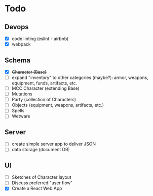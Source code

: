 # Todo

## Devops
- [X] code linting (eslint - airbnb)
- [X] webpack

## Schema
- [X] ~~Character (Base)~~
- [ ] expand "inventory" to other categories (maybe?): armor, weapons, equipment, funds, artifacts, etc.
- [ ] MCC Character (extending Base)
- [ ] Mutations
- [ ] Party (collection of Characters)
- [ ] Objects (equipment, weapons, artifacts, etc.)
- [ ] Spells
- [ ] Wetware

## Server
- [ ] create simple server app to deliver JSON
- [ ] data storage (document DB)

## UI
- [ ] Sketches of Character layout
- [ ] Discuss preferred "user flow"
- [X] Create a React Web App
